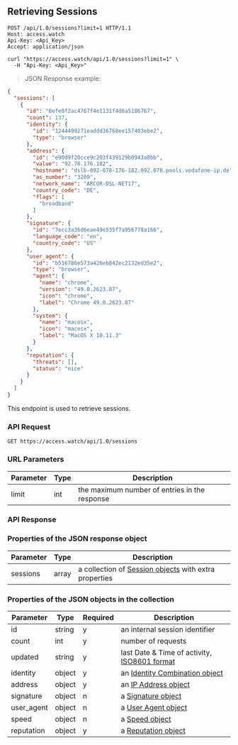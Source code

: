 ## Retrieving Sessions

```http
POST /api/1.0/sessions?limit=1 HTTP/1.1
Host: access.watch
Api-Key: <Api_Key>
Accept: application/json
```

```shell
curl "https://access.watch/api/1.0/sessions?limit=1" \
  -H "Api-Key: <Api_Key>"
```

> JSON Response example:

```json
{
  "sessions": [
    {
      "id": "8efe0f2ac4767f4e1131f4d6a5186767",
      "count": 137,
      "identity": {
        "id": "1244499271eaddd36768ee157403ebe2",
        "type": "browser"
      },
      "address": {
        "id": "e90d9f20cce9c203f439129b0943a8bb",
        "value": "92.78.176.182",
        "hostname": "dslb-092-078-176-182.092.078.pools.vodafone-ip.de",
        "as_number": "3209",
        "network_name": "ARCOR-DSL-NET17",
        "country_code": "DE",
        "flags": [
          "broadband"
        ]
      },
      "signature": {
        "id": "7ecc3a36d6eae49e535f7a956778a166",
        "language_code": "en",
        "country_code": "US"
      },
      "user_agent": {
        "id": "b516786e573a426eb842ec2132ed35e2",
        "type": "browser",
        "agent": {
          "name": "chrome",
          "version": "49.0.2623.87",
          "icon": "chrome",
          "label": "Chrome 49.0.2623.87"
        },
        "system": {
          "name": "macosx",
          "icon": "macosx",
          "label": "MacOS X 10.11.3"
        }
      },
      "reputation": {
        "threats": [],
        "status": "nice"
      }
    }
  ]
}
```

This endpoint is used to retrieve sessions.

### API Request

`GET https://access.watch/api/1.0/sessions`

### URL Parameters

Parameter | Type   | Description
--------- | ------ |-----------
limit     | int    | the maximum number of entries in the response

### API Response

### Properties of the JSON response object

Parameter  | Type   | Description
---------- | ------ | --------------------------------------------------------------------
sessions   | array  | a collection of [Session objects](#session-object) with extra properties

### Properties of the JSON objects in the collection

Parameter  | Type   | Required | Description
---------- | ------ | -------- | ---------------------------------------------
id         | string |     y    | an internal session identifier
count      | int    |     y    | number of requests
updated    | string |     y    | last Date & Time of activity, [ISO8601 format](https://en.wikipedia.org/wiki/ISO_8601)
identity   | object |     y    | an [Identity Combination object](#identity-combination-object)
address    | object |     y    | an [IP Address object](#ip-address-object)
signature  | object |     n    | a [Signature object](#headers-signature-object)
user_agent | object |     n    | a [User Agent object](#user-agent-object)
speed      | object |     n    | a [Speed object](#speed-object)
reputation | object |     y    | a [Reputation object](#reputation-object)
